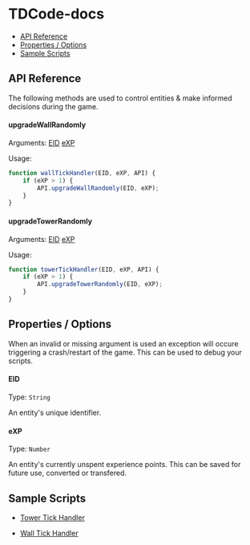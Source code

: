 # TDCode-docs

- [API Reference](#api-reference)
- [Properties / Options](#properties--options)
- [Sample Scripts](#sample-scripts)

## API Reference

The following methods are used to control entities & make informed decisions during the game.

#### upgradeWallRandomly

Arguments: [EID](#eid) [eXP](#exp)

Usage: 
```jsx
function wallTickHandler(EID, eXP, API) {
    if (eXP > 1) {
        API.upgradeWallRandomly(EID, eXP);
    }  
}  
```

#### upgradeTowerRandomly

Arguments: [EID](#eid) [eXP](#exp)

Usage: 
```jsx
function towerTickHandler(EID, eXP, API) {
    if (eXP > 1) {
        API.upgradeTowerRandomly(EID, eXP);
    }
}      
```
    
## Properties / Options

When an invalid or missing argument is used an exception will occure triggering a crash/restart of the game. This can be used to debug your scripts.

#### EID 

Type: `String`

An entity's unique identifier. 

#### eXP 

Type: `Number`

An entity's currently unspent experience points. This can be saved for future use, converted or transfered. 

## Sample Scripts

- [Tower Tick Handler](scripts/TowerTickHandler.js)

- [Wall Tick Handler](scripts/WallTickHandler.js)
